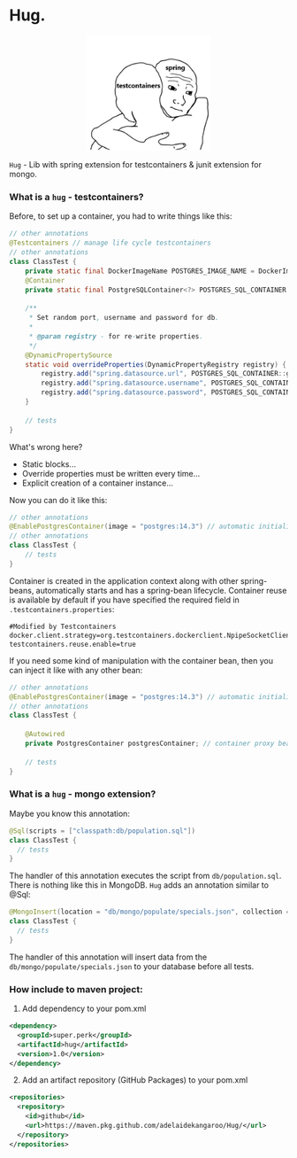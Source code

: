 # Hug. 

<p align="center">
  <img src="docs/meme.jpg" width=45% height=45%/>
</p>

`Hug` - Lib with spring extension for testcontainers & junit extension for mongo.

### What is a `hug` - testcontainers?

Before, to set up a container, you had to write things like this:
```java
// other annotations
@Testcontainers // manage life cycle testcontainers
// other annotations
class ClassTest {
    private static final DockerImageName POSTGRES_IMAGE_NAME = DockerImageName.parse("postgres:14.3");
    @Container
    private static final PostgreSQLContainer<?> POSTGRES_SQL_CONTAINER = new PostgreSQLContainer<>(POSTGRES_IMAGE_NAME);

    /**
     * Set random port, username and password for db.
     *
     * @param registry - for re-write properties.
     */
    @DynamicPropertySource
    static void overrideProperties(DynamicPropertyRegistry registry) {
        registry.add("spring.datasource.url", POSTGRES_SQL_CONTAINER::getJdbcUrl);
        registry.add("spring.datasource.username", POSTGRES_SQL_CONTAINER::getUsername);
        registry.add("spring.datasource.password", POSTGRES_SQL_CONTAINER::getPassword);
    }
    
    // tests
}
```
What's wrong here?
  - Static blocks...
  - Override properties must be written every time...
  - Explicit creation of a container instance...
  
Now you can do it like this:
```java
// other annotations
@EnablePostgresContainer(image = "postgres:14.3") // automatic initialization and start of the container
// other annotations
class ClassTest {
    // tests
}
```
Сontainer is created in the application context along with other spring-beans, automatically starts and has a spring-bean lifecycle.
Container reuse is available by default if you have specified the required field in `.testcontainers.properties`:
```
#Modified by Testcontainers
docker.client.strategy=org.testcontainers.dockerclient.NpipeSocketClientProviderStrategy
testcontainers.reuse.enable=true
```
If you need some kind of manipulation with the container bean, then you can inject it like with any other bean:
```java
// other annotations
@EnablePostgresContainer(image = "postgres:14.3") // automatic initialization and launch of the container
// other annotations
class ClassTest {

    @Autowired
    private PostgresContainer postgresContainer; // container proxy bean
    
    // tests
}
```

### What is a `hug` - mongo extension?
Maybe you know this annotation:
```java
@Sql(scripts = ["classpath:db/population.sql"])
class ClassTest {
  // tests
}
```
The handler of this annotation executes the script from `db/population.sql`.
There is nothing like this in MongoDB. `Hug` adds an annotation similar to @Sql:
```java
@MongoInsert(location = "db/mongo/populate/specials.json", collection = "specials")
class ClassTest {
  // tests
}
```
The handler of this annotation will insert data from the `db/mongo/populate/specials.json` to your database before all tests.
### How include to maven project:

1. Add dependency to your pom.xml
```xml
<dependency>
  <groupId>super.perk</groupId>
  <artifactId>hug</artifactId>
  <version>1.0</version>
</dependency>
```
2. Add an artifact repository (GitHub Packages) to your pom.xml
```xml
<repositories>
  <repository>
    <id>github</id>
    <url>https://maven.pkg.github.com/adelaidekangaroo/Hug/</url>
  </repository>
</repositories>
```
